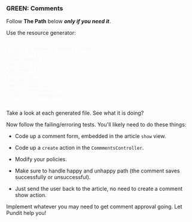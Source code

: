 ### GREEN: Comments

Follow **The Path** below ***only if you need it***.

Use the resource generator:

<pre style="color: #f7f7f7">
<code>
$ rails g resource comment author \
author_url \
author_email \
user_ip \
user_agent \
referrer \
content:text \
approved:boolean \
article:references \
--skip-test-framework
</code>
</pre>

Take a look at each generated file. See what it is doing?

Now follow the failing/erroring tests. You'll likely need to do these things:

- Code up a comment form, embedded in the article `show` view.

- Code up a `create` action in the `CommmentsController`.

- Modify your policies.

- Make sure to handle happy and unhappy path (the comment saves successfully or *un*successful).

- Just send the user back to the article, no need to create a comment show action.

Implement whatever you may need to get comment approval going. Let Pundit help you!
